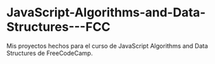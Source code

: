 # JavaScript-Algorithms-and-Data-Structures---FCC
Mis proyectos hechos para el curso de JavaScript Algorithms and Data Structures de FreeCodeCamp.

